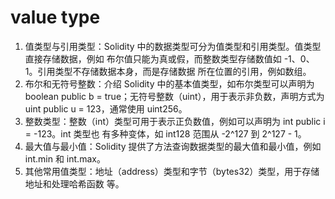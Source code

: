 # value type

1. 值类型与引⽤类型：Solidity 中的数据类型可分为值类型和引⽤类型。值类型直接存储数据，例如
布尔值只能为真或假，⽽整数类型存储数值如 -1、0、1。引⽤类型不存储数据本⾝，⽽是存储数据
所在位置的引⽤，例如数组。
2. 布尔和⽆符号整数：介绍 Solidity 中的基本值类型，如布尔类型可以声明为 boolean public b =
true；⽆符号整数（uint），⽤于表⽰⾮负数，声明⽅式为 uint public u = 123，通常使⽤
uint256。
3. 整数类型：整数（int）类型可⽤于表⽰正负数值，例如可以声明为 int public i = -123。int 类型也
有多种变体，如 int128 范围从 -2^127 到 2^127 - 1。
4. 最⼤值与最⼩值：Solidity 提供了⽅法查询数据类型的最⼤值和最⼩值，例如 int.min 和 int.max。
5. 其他常⽤值类型：地址（address）类型和字节（bytes32）类型，⽤于存储地址和处理哈希函数
等。
